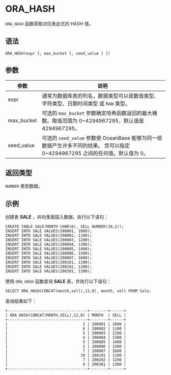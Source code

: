 ORA_HASH 
=============================



`ORA_HASH` 函数获取对应表达式的 HASH 值。

语法 
--------------

    ORA_HASH(expr [, max_bucket [, seed_value ] ])



参数 
--------------



|     参数     |                                          说明                                          |
|------------|--------------------------------------------------------------------------------------|
| expr       | 通常为数据库表的列名，数据类型可以是数值类型、字符类型、日期时间类型 或 `RAW` 类型。                                       |
| max_bucket | 可选的 `max_bucket` 参数确定哈希函数返回的最大桶数。取值范围为 0\~4294967295，默认值是 4294967295。                |
| seed_value | 可选的 `seed_value` 参数使 OceanBase 能够为同一组数据产生许多不同的结果。 您可以指定 0\~4294967295 之间的任何值。默认值为 0。 |



返回类型 
----------------

`NUMBER` 类型数据。

示例 
--------------

创建表 **SALE** ，并向里面插入数据。执行以下语句：

    CREATE TABLE SALE(MONTH CHAR(6), SELL NUMBER(10,2));
    INSERT INTO SALE VALUES(200001, 1000);
    INSERT INTO SALE VALUES(200002, 1100);
    INSERT INTO SALE VALUES(200003, 1200);
    INSERT INTO SALE VALUES(200004, 1300);
    INSERT INTO SALE VALUES(200005, 1400);
    INSERT INTO SALE VALUES(200006, 1500);
    INSERT INTO SALE VALUES(200007, 1600);
    INSERT INTO SALE VALUES(200101, 1100);
    INSERT INTO SALE VALUES(200202, 1200);
    INSERT INTO SALE VALUES(200301, 1300);



使用 `ORA_HASH` 函数查询 **SALE** 表，并执行以下语句：

    SELECT ORA_HASH(CONCAT(month,sell),12,0), month, sell FROM Sale;



查询结果如下：

    +-----------------------------------+--------+------+
    | ORA_HASH(CONCAT(MONTH,SELL),12,0) | MONTH  | SELL |
    +-----------------------------------+--------+------+
    |                                 1 | 200001 | 1000 |
    |                                 6 | 200002 | 1100 |
    |                                 5 | 200003 | 1200 |
    |                                 4 | 200004 | 1300 |
    |                                 5 | 200005 | 1400 |
    |                                 2 | 200006 | 1500 |
    |                                 7 | 200007 | 1600 |
    |                                10 | 200101 | 1100 |
    |                                 7 | 200202 | 1200 |
    |                                 4 | 200301 | 1300 |
    +-----------------------------------+--------+------+


